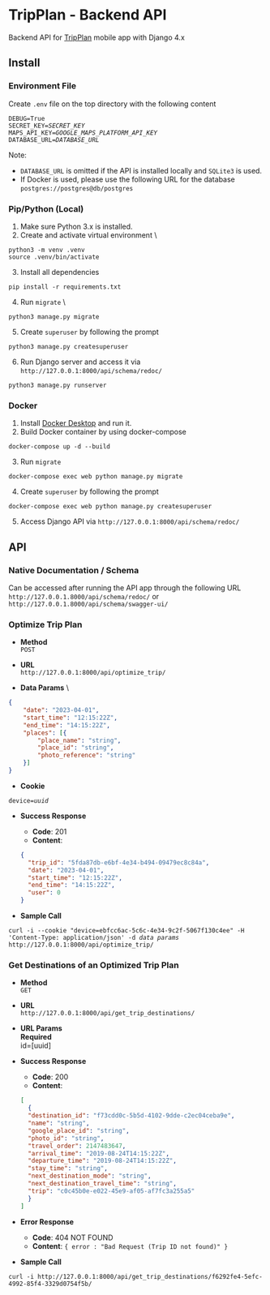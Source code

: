 # TripPlan - Backend API

Backend API for [TripPlan](https://github.com/joshuats10/TripPlan) mobile app with Django 4.x

## Install

### Environment File

Create `.env` file on the top directory with the following content
<pre><code>DEBUG=True
SECRET_KEY=<i>SECRET_KEY</i>
MAPS_API_KEY=<i>GOOGLE_MAPS_PLATFORM_API_KEY</i>
DATABASE_URL=<i>DATABASE_URL</i></code></pre>

Note: 
* `DATABASE_URL` is omitted if the API is installed locally and `SQLite3` is used. 
* If Docker is used, please use the following URL for the database 
```postgres://postgres@db/postgres```

### Pip/Python (Local)

1. Make sure Python 3.x is installed.
2. Create and activate virtual environment \
```
python3 -m venv .venv
source .venv/bin/activate
```
3. Install all dependencies
```
pip install -r requirements.txt
```
4. Run `migrate` \
```
python3 manage.py migrate
```
5. Create `superuser` by following the prompt
```
python3 manage.py createsuperuser
```
6. Run Django server and access it via `http://127.0.0.1:8000/api/schema/redoc/`
```
python3 manage.py runserver
```

### Docker

1. Install [Docker Desktop](https://www.docker.com/products/docker-desktop/) and run it.
2. Build Docker container by using docker-compose
```
docker-compose up -d --build
```
3. Run `migrate` 
```
docker-compose exec web python manage.py migrate
```
4. Create `superuser` by following the prompt
```
docker-compose exec web python manage.py createsuperuser
```
5. Access Django API via `http://127.0.0.1:8000/api/schema/redoc/`

## API

### Native Documentation / Schema

Can be accessed after running the API app through the following URL \
`http://127.0.0.1.8000/api/schema/redoc/` or `http://127.0.0.1.8000/api/schema/swagger-ui/`

### Optimize Trip Plan

* **Method** \
`POST`

* **URL** \
`http://127.0.0.1:8000/api/optimize_trip/`

* **Data Params** \
```json
{
    "date": "2023-04-01",
    "start_time": "12:15:22Z",
    "end_time": "14:15:22Z",
    "places": [{
        "place_name": "string",
        "place_id": "string",
        "photo_reference": "string"
    }]
}
```

* **Cookie**
<pre><code>device=<i>uuid</i></code></pre>

* **Success Response**
  - **Code**: 201
  - **Content**:
  ```json
  {
    "trip_id": "5fda87db-e6bf-4e34-b494-09479ec8c84a",
    "date": "2023-04-01",
    "start_time": "12:15:22Z",
    "end_time": "14:15:22Z",
    "user": 0
  }
  ```

* **Sample Call**
<pre><code>curl -i --cookie "device=ebfcc6ac-5c6c-4e34-9c2f-5067f130c4ee" -H 'Content-Type: application/json' -d <i>data params</i> http://127.0.0.1:8000/api/optimize_trip/
</code></pre>

### Get Destinations of an Optimized Trip Plan

* **Method** \
`GET`

* **URL** \
`http://127.0.0.1:8000/api/get_trip_destinations/`

* **URL Params** \
**Required** \
id=[uuid]

* **Success Response**
  - **Code**: 200
  - **Content**:
  ```json
  [
    {
    "destination_id": "f73cdd0c-5b5d-4102-9dde-c2ec04ceba9e",
    "name": "string",
    "google_place_id": "string",
    "photo_id": "string",
    "travel_order": 2147483647,
    "arrival_time": "2019-08-24T14:15:22Z",
    "departure_time": "2019-08-24T14:15:22Z",
    "stay_time": "string",
    "next_destination_mode": "string",
    "next_destination_travel_time": "string",
    "trip": "c0c45b0e-e022-45e9-af05-af7fc3a255a5"
    }
  ]
  ```

* **Error Response**
  - **Code**: 404 NOT FOUND
  - **Content**: `{ error : "Bad Request (Trip ID not found)" }`

* **Sample Call**
```
curl -i http://127.0.0.1:8000/api/get_trip_destinations/f6292fe4-5efc-4992-85f4-3329d0754f5b/
```